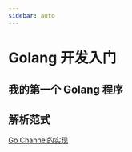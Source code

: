 ```yaml
---
sidebar: auto
---
```


# Golang 开发入门

## 我的第一个 Golang 程序

## 解析范式


[Go Channel的实现](https://studygolang.com/articles/12023)

